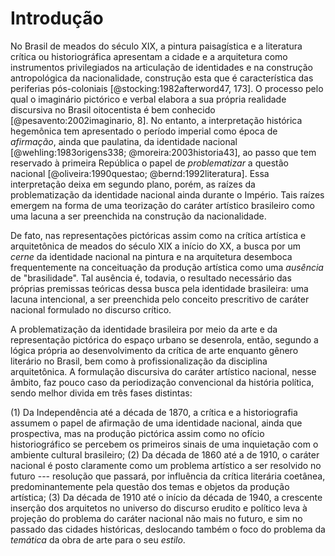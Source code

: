 Introdução
==========

No Brasil de meados do século XIX, a pintura paisagística e a literatura
crítica ou historiográfica apresentam a cidade e a arquitetura como
instrumentos privilegiados na articulação de identidades e na construção
antropológica da nacionalidade, construção esta que é característica das
periferias pós-coloniais [@stocking:1982afterword47, 173]. O processo
pelo qual o imaginário pictórico e verbal elabora a sua própria
realidade discursiva no Brasil oitocentista é bem conhecido
[@pesavento:2002imaginario, 8]. No entanto, a interpretação histórica
hegemônica tem apresentado o período imperial como época de *afirmação*,
ainda que paulatina, da identidade nacional [@wehling:1983origens338;
@moreira:2003historia43], ao passo que tem reservado à primeira
República o papel de *problematizar* a questão nacional
[@oliveira:1990questao; @bernd:1992literatura]. Essa interpretação deixa
em segundo plano, porém, as raízes da problematização da identidade
nacional ainda durante o Império. Tais raízes emergem na forma de uma
teorização do caráter artístico brasileiro como uma lacuna a ser
preenchida na construção da nacionalidade.

De fato, nas representações pictóricas assim como na crítica artística e
arquitetônica de meados do século XIX a início do XX, a busca por um
*cerne* da identidade nacional na pintura e na arquitetura desemboca
frequentemente na conceituação da produção artística como uma *ausência*
de "brasilidade". Tal ausência é, todavia, o resultado necessário das
próprias premissas teóricas dessa busca pela identidade brasileira: uma
lacuna intencional, a ser preenchida pelo conceito prescritivo de
caráter nacional formulado no discurso crítico.

A problematização da identidade brasileira por meio da arte e da
representação pictórica do espaço urbano se desenrola, então, segundo a
lógica própria ao desenvolvimento da crítica de arte enquanto gênero
literário no Brasil, bem como à profissionalização da disciplina
arquitetônica. A formulação discursiva do caráter artístico nacional,
nesse âmbito, faz pouco caso da periodização convencional da história
política, sendo melhor divida em três fases distintas:

(1) Da Independência até a década de 1870, a crítica e a historiografia
    assumem o papel de afirmação de uma identidade nacional, ainda que
    prospectiva, mas na produção pictórica assim como no ofício
    historiográfico se percebem os primeiros sinais de uma inquietação
    com o ambiente cultural brasileiro;
(2) Da década de 1860 até a de 1910, o caráter nacional é posto
    claramente como um problema artístico a ser resolvido no futuro ---
    resolução que passará, por influência da crítica literária coetânea,
    predominantemente pela questão dos temas e objetos da produção
    artística;
(3) Da década de 1910 até o início da década de 1940, a crescente
    inserção dos arquitetos no universo do discurso erudito e político
    leva à projeção do problema do caráter nacional não mais no futuro,
    e sim no passado das cidades históricas, deslocando também o foco do
    problema da *temática* da obra de arte para o seu *estilo*.

